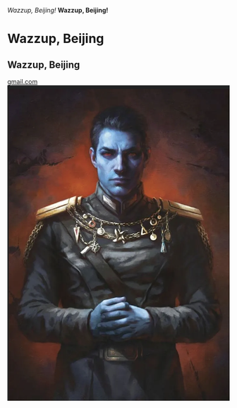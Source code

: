 *Wazzup, Beijing!*
**Wazzup, Beijing!**
# Wazzup, Beijing
## Wazzup, Beijing
[gmail.com](https://milansuresh2468.github.io/cse15l-lab-reports/hola.html)
![Image](https://github.com/MilanSuresh2468/cse15l-lab-reports/blob/main/Screen%20Shot%202023-01-08%20at%2010.26.26%20PM.png)
